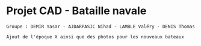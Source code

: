 # Projet CAD - Bataille navale  

	Groupe : DEMIR Yasar - AJDARPASIC Nihad - LAMBLE Valéry - DENIS Thomas

	Ajout de l'époque X ainsi que des photos pour les nouveaux bateaux
